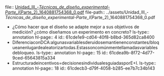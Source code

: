 file:: [Unidad_III_-_Técnicas_de_diseño_experimental_-_Parte_I_(Parte_2)_1640881754368_0.pdf](../assets/Unidad_III_-_Técnicas_de_diseño_experimental_-_Parte_I_(Parte_2)_1640881754368_0.pdf)
file-path:: ../assets/Unidad_III_-_Técnicas_de_diseño_experimental_-_Parte_I_(Parte_2)_1640881754368_0.pdf

- ¿Cómo hacer que el diseño se adapte mejor a sus objetivos de medición? ¿cómo diseñamos un experimento en concreto?
  ls-type:: annotation
  hl-page:: 4
  id:: 61cde1e9-cd04-40f8-b8bd-365d82ca8400
- DiferenciaconDCA:algunasvariablesderuidosemantienenconstantes/bloqueanenlugardealeatorizartodas.Estassoncomúnmentellamadasvariablesdebloqueo.
  ls-type:: annotation
  hl-page:: 15
  id:: 61cdea9b-8f72-4d77-9ced-65643815a334
- Estructuradeincentivos=decisionesindividualesguiadasporE+I.
  ls-type:: annotation
  hl-page:: 18
  id:: 61cdecb3-d79f-4058-b285-ee7b7c34b143